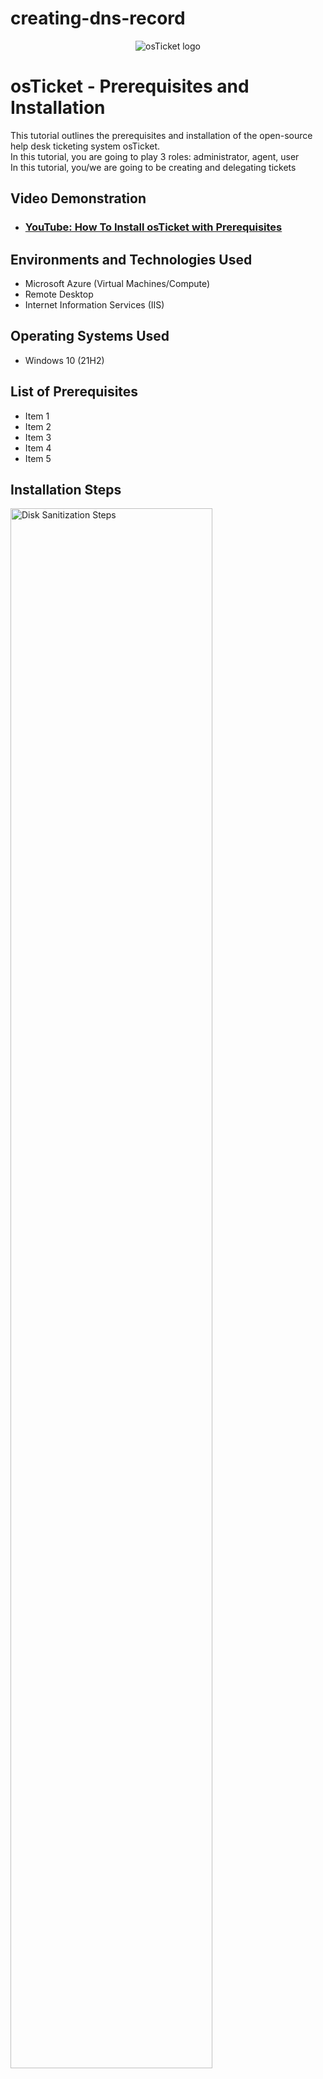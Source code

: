 # creating-dns-record

<p align="center">
<img src="https://i.imgur.com/Clzj7Xs.png" alt="osTicket logo"/>
</p>

<h1>osTicket - Prerequisites and Installation</h1>
This tutorial outlines the prerequisites and installation of the open-source help desk ticketing system osTicket.<br />
In this tutorial, you are going to play 3 roles:  administrator, agent, user <br>
In this tutorial, you/we are going to be creating and delegating tickets <br>

<h2>Video Demonstration</h2>

- ### [YouTube: How To Install osTicket with Prerequisites](https://www.youtube.com)

<h2>Environments and Technologies Used</h2>

- Microsoft Azure (Virtual Machines/Compute)
- Remote Desktop
- Internet Information Services (IIS)

<h2>Operating Systems Used </h2>

- Windows 10</b> (21H2)

<h2>List of Prerequisites</h2>

- Item 1
- Item 2
- Item 3
- Item 4
- Item 5

<h2>Installation Steps</h2>

<p>
<img src="https://i.imgur.com/DJmEXEB.png" height="80%" width="80%" alt="Disk Sanitization Steps"/>
</p>
<p>
<strong> A-Record Exercise </strong><br>
  <em>Basically, log into Client-1 <br>
    ping "mainframe" <br>
    nslookup "mainframe" <br>
    (Both are going to fail because there is no DNS record) <br>
    So, log into DC-1 with your domain admin account (mydomain.com\jane_admin) and create a DNS A-record for "mainframe" <br>
    Have the DNS A-record point to DC-1’s Private IP address <br>
    Log back into Client-1 and ping "mainframe" again. It should work this time. <br></em>
<strong>Simplified Version:</strong>
&nbsp;&nbsp; Log into DC-1 <br>
&nbsp;&nbsp; Create a DNS A-record for "mainframe" <br>
&nbsp;&nbsp; Log into Client-1 <br>
&nbsp;&nbsp; Ping "mainframe" <br>


<strong> Local DNS Cache Exercise </strong><br>
<em> What is going on here? <br>
Basically, if you change the mainframe's record address, when you ping it, it will still show the old record address until you flush the DNS cache.
To see for yourself:
</em>
&nbsp;&nbsp; Log in to DC-1 and change mainframe’s record address to 8.8.8.8 <br>
&nbsp;&nbsp; Go back to Client-1 and ping “mainframe” again. Observe that it still pings the old address <br>
&nbsp;&nbsp; Observe the local dns cache (ipconfig /displaydns) <br>
<strong>How to flush the DNS cache </strong><br>
&nbsp;&nbsp; Flush the DNS cache (ipconfig /flushdns). Observe that the cache is empty <br>
&nbsp;&nbsp; Attempt to ping “mainframe” again. Observe the address of the new record is showing up <br>

<strong> CNAME Record Exercise </strong><br>
<em> What is going on here? <br>

</em>
Go back to DC-1 and create a CNAME record that points the host “search” to “www.google.com” <br>
Go back to Client-1 and attempt to ping “search”, observe the results of the CNAME record <br>
On Client-1, nslookup “search”, observe the results of the CNAME record <br>
Extra steps  (basically checking to see if everything works) <br>
&nbsp;&nbsp; Cmd > <br>
ping search > <br>
ipconfig /displaydns <br>
[Should see: <br>
search <br>
Record name: search mydomain.com <br>
Record name: www.google.com] <br>

ALSO: if above steps don't work, trying flushing the cache first (ipconfig /flushdns) and then repeat. <br>

If you type search mydomain.com into Microsoft Edge, it'll try to take you to Google (but it'll show error because certificates don't match, still we forced it to acknowledge search as google. Main thing is the cmd part).<br>

<strong> Finish </strong>

Essential Steps:
Create a DNS A-record (5) <br>
&nbsp;&nbsp; Server Manager > Tools (near top, to the right of the flag > DNS > Expand DC-1 > Expand Forward Looking Zone > click mydomain.com > right click white space > select New Host (A) > type mainframe > type whatever IP address you want (prof used dc-1's as an example) > click Add Host (don't have to click any of the checkboxes above) > click Done <br>
Change mainframe record address to 8.8.8.8 (7) <br>
Flush the DNS cache (10) <br>
Create CNAME record (12) <br>
&nbsp;&nbsp; DNS manager (to get here, follow same steps as step 5) > Right click + select New Alias (literally says CNAME) > Literally type search in first box and www.google.com in second box (literally sooooooo easy 😩) > Do I need to check box? Nope > Click ok <br>
Recognize the pattern of above steps? <br>

















<strong> A-Record Exercise </strong><br>
Connect/log into DC-1 as your domain admin account (mydomain.com\jane_admin) <br>
Connect/log into Client-1 as an admin (mydomain\jane_admin) <br>
From Client-1 try to ping “mainframe” notice that it fails <br>
Nslookup “mainframe” notice that it fails (no DNS record) <br>
Create a DNS A-record on DC-1 for “mainframe” and have it point to DC-1’s Private IP address <br>
Go back to Client-1 and try to ping it. Observe that it works <br>

<strong> Local DNS Cache Exercise </strong><br>
Go back to DC-1 and change mainframe’s record address to 8.8.8.8 <br>
Go back to Client-1 and ping “mainframe” again. Observe that it still pings the old address <br>
Observe the local dns cache (ipconfig /displaydns) <br>
Flush the DNS cache (ipconfig /flushdns). Observe that the cache is empty <br>
Attempt to ping “mainframe” again. Observe the address of the new record is showing up <br>

<strong> CNAME Record Exercise </strong><br>
Go back to DC-1 and create a CNAME record that points the host “search” to “www.google.com” <br>
Go back to Client-1 and attempt to ping “search”, observe the results of the CNAME record <br>
On Client-1, nslookup “search”, observe the results of the CNAME record <br>
Extra steps  (basically checking to see if everything works) <br>
&nbsp;&nbsp; Cmd > <br>
ping search > <br>
ipconfig /displaydns <br>
[Should see: <br>
search <br>
Record name: search mydomain.com <br>
Record name: www.google.com] <br>

ALSO: if above steps don't work, trying flushing the cache first (ipconfig /flushdns) and then repeat. <br>

If you type search mydomain.com into Microsoft Edge, it'll try to take you to Google (but it'll show error because certificates don't match, still we forced it to acknowledge search as google. Main thing is the cmd part).<br>

<strong> Finish </strong>

Essential Steps:
Create a DNS A-record (5) <br>
&nbsp;&nbsp; Server Manager > Tools (near top, to the right of the flag > DNS > Expand DC-1 > Expand Forward Looking Zone > click mydomain.com > right click white space > select New Host (A) > type mainframe > type whatever IP address you want (prof used dc-1's as an example) > click Add Host (don't have to click any of the checkboxes above) > click Done <br>
Change mainframe record address to 8.8.8.8 (7) <br>
Flush the DNS cache (10) <br>
Create CNAME record (12) <br>
&nbsp;&nbsp; DNS manager (to get here, follow same steps as step 5) > Right click + select New Alias (literally says CNAME) > Literally type search in first box and www.google.com in second box (literally sooooooo easy 😩) > Do I need to check box? Nope > Click ok <br>
Recognize the pattern of above steps? <br>

Actually… <br>

You can combine steps 5, 7, and 12 all in one. So really it COULD look like: <br>

Create a DNS A-record (name it mainframe, put the IP address as 8.8.8.8, click ok) and then create a CNAME record (search, www.google.com) <br>
Go to cmd (run as admin, still in DC-1), type (in order): <br>
ipconfig /flushdns, <br>
ping search <br>
nslookup search <br>
ipconfig /displaydns <br>

</p>
<br />
<p>

</p>
<p>

</p>


<p>
<img src="https://i.imgur.com/DJmEXEB.png" height="80%" width="80%" alt="Disk Sanitization Steps"/>
</p>
<p>
Lorem ipsum dolor sit amet, consectetur adipiscing elit, sed do eiusmod tempor incididunt ut labore et dolore magna aliqua. Ut enim ad minim veniam, quis nostrud exercitation ullamco laboris nisi ut aliquip ex ea commodo consequat. Duis aute irure dolor in reprehenderit in voluptate velit esse cillum dolore eu fugiat nulla pariatur.
</p>
<br />

<p>
<img src="https://i.imgur.com/DJmEXEB.png" height="80%" width="80%" alt="Disk Sanitization Steps"/>
</p>
<p>
Lorem ipsum dolor sit amet, consectetur adipiscing elit, sed do eiusmod tempor incididunt ut labore et dolore magna aliqua. Ut enim ad minim veniam, quis nostrud exercitation ullamco laboris nisi ut aliquip ex ea commodo consequat. Duis aute irure dolor in reprehenderit in voluptate velit esse cillum dolore eu fugiat nulla pariatur.
</p>
<br />
